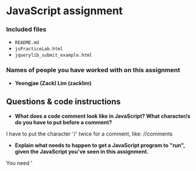 # JavaScript assignment

### Included files
* `README.md`
* `jsPracticeLab.html`
* `jquerylib_submit_example.html`

### Names of people you have worked with on this assignment
* **Yeongjae (Zack) Lim (zacklim)**

## Questions & code instructions

* **What does a code comment look like in JavaScript? What character/s do you have to put before a comment?**

I have to put the character '/' twice for a comment, like: //comments

* **Explain what needs to happen to get a JavaScript program to "run", given the JavaScript you've seen in this assignment.**

You need '<script type="text/javascript">' before JavaScript programming.

* **What functions in JavaScript seem to be similar in function to the `print` function in Python? (There are two.) Why might you use one and not the other? Explain briefly.**

Two ways which are similar to the Python function 'print' are:
```js
alert();
console.log();
```
I would use the first one because it is the direct way to show what I want to print. 

* **What code would have to comment out to get rid of the pop-up box when you load the page? (Related to the last question.) Do that in the code file, and then, add code so that a text box will appear that contains the current date and time! *HINT:* Look through the rest of the code first...**

I would comment out 'alert()' function to get rid of the pop-up box.

* **How can you put your own name at the top where it currently says "A name"? Explain very briefly how to do so, and replace `A name` in the web page with your own name.**

I will change a code like below:
```js
document.querySelector('h1').innerHTML = "Zack";
```
* **What does the word `document` represent in this code? Explain briefly.**

The word 'document' represents the whole code in the current html file.

* **What is happening in line 12 ( 
		`document.querySelector('#items').innerHTML = document.getElementsByTagName('li').length`
)? Explain, briefly (<= 2 sentences).**

The line finds the number of elements with the tag name 'li' and give the number to the element with the id 'items'. In this page, since the the elements of 'li' is 9, and the element with the id 'items' is 'span' element, the text in the text box becomes 
`The number of list items for this page: 9`

* **What color would the background of this page be <u>if there were no JavaScript in this page</u>?**

The color of the background will become white which is the default color.

* **Why are there a couple of gray boxes on the screen with a different colored border? How could you edit this code to make them a different color? Explain briefly. Then edit the code to make those boxes some shade of blue, of your choosing.**

You can easily change the border color in CSS part like below:
```css
p{border: 3px solid #fe0000;}
```

* **Edit the code so that, if you highlight `McGill University` and copy it, you see the text `O Canada` near the bottom of the page. Briefly explain why you made the edits that you did -- how did you know/figure out what to do?**

I did adding another function below
```js
function copyFunction2(){
		document.querySelector('#cheer').innerHTML += "O Canada<br>"
}
```
and also change the 'li' element like:
```html
<li oncopy="copyFunction2()">McGill University</li>
```
I figured out how to do, watching the original function 'copyFunction2()'.

* **In the original code, when you click the button that says `Wow`, you see a text box! Wow. Explain briefly in your own words why the following code causes that to happen:**
```js
function handleClick(){
	alert("hello");
}
```
**and**

```js
<button onclick=handleClick() id="wow-button">Wow</button>
```
Because the function 'handleClick()' has already been defined to show the pop-up text box in the JavaScript part, and the button element in HTML has onclick parameter for the function which works when the button is clicked.


* **Knowing what you learned from the previous question, add code/markup to the `jsPracticeLab.html` file *so that* there is a button with the text `Spring Equinox 2019` on it somewhere on the page, and when that button is clicked, a text box containing the text `March 20, 2019` appears. (There's no function -- that I am aware of -- to automatically get this info, you've got to type it yourself.)**

I revised that by following code:
```js
function new_btn(){
		alert("March 20, 2019");
}
```
```html
<button onclick=new_btn() id="new-button" style="width: 500px; height: 80px; font-size: 25px; color: #fff; background: #282828; border-radius: 10px;">Spring Equinox 2019</button>
```


### The next few questions address the `jquerylib_submit_example.html` file.

* **Check out the file `jquerylib_submit_example.html`. This is an example of code that uses a package called `jQuery` (and this will need you to have an internet connection to run it properly, although the other file does not). Check out resources above for more on jQuery!**

* **When you enter input that isn't valid, you see an error that is red. Why is the error in red? Why is the response for valid inputs blue?**

If the input is valid, the text is displayed with the class name good which its color is blue, and otherwise it is shown with the class name error which its color is red.

* **What is this line `var regex = /^[a-zA-Z]+$/;` helping with? And if you googled something to figure that out, what did you google, and what, briefly, did you learn? (If you didn't need to google, you can leave that out, but explain briefly what that line is helping the program do, anyway.)**

Regex means a regular expression. It is used when you need to find some words, phrases, or sentences that match some conditions. For instance, a-z matches a character in the range "a" to "z".

* **What's different about the syntax of conditional statements in JavaScript, compared to Python?**

In a conditional statement, JavaScript uses parentheses ('{', '}') to separate the execution statements, whereas Python uses clone (':') and indent.

* **What do you think the `10000` refers to in the code `.fadeOut(10000)`?**

It means the duration of fade out. 1000 means a second, so 10000 means 10 seconds.

* **What do you think is going on with the following code at the beginning of the program? Note that the most important thing to do for answering this question is to be thoughtful and clear, not to be absolutely correct:**

```js
$(document).ready(function(){
    $("form").submit(function(event){
```
`$("form").submit(function(event){` is a function definition when the form is submitted with the element `<input type="submit" value="Submit">`. And `$(document).ready(function(){` is to make the rest codes in its parentheses works when the document is loaded entirely.

* **Add some code to the `jquerylib_submit_example.html` file so that, if the input is valid and is specifically the text `hello`, rather than the visible output being `Nice!` in blue, the visible output should be `Hello to you too!`, also in blue, just like `Nice!` is.**
	* *HINT:* You'll have to make some changes to the conditional statement, and possibly look up some JavaScript conditional syntax. You'll also need to look carefully at what generates visible output right now.

I did by changing the existing if conditional statement in JavaScript like:
```js
if(regex.test(currentValue) == false){
        $("#result").html('<p class="error">Not valid!</p>').show().fadeOut(10000);
        // Preventing form submission
        event.preventDefault();
} else {
        if (currentValue == 'hello'){
	        	$("#result").html('<p class="good">Hello to you too!</p>').show().fadeOut(10000);
        } else {
            		$("#result").html('<p class="good">Nice!</p>').show().fadeOut(10000);
        }
}
```